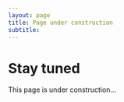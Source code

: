 ```yaml
---
layout: page
title: Page under construction
subtitle: 
---
```


# Stay tuned

This page is under construction...





